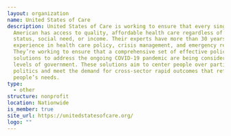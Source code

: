 ```yaml
---
layout: organization
name: United States of Care
description: United States of Care is working to ensure that every single
  American has access to quality, affordable health care regardless of health
  status, social need, or income. Their experts have more than 30 years combined
  experience in health care policy, crisis management, and emergency response.
  They’re working to ensure that a comprehensive set of effective policy
  solutions to address the ongoing COVID-19 pandemic are being considered at all
  levels of government. These solutions aim to center people over partisan
  politics and meet the demand for cross-sector rapid outcomes that reflect
  people’s needs.
type:
  - other
structure: nonprofit
location: Nationwide
is_member: true
site_url: https://unitedstatesofcare.org/
logo: ""
---
```

